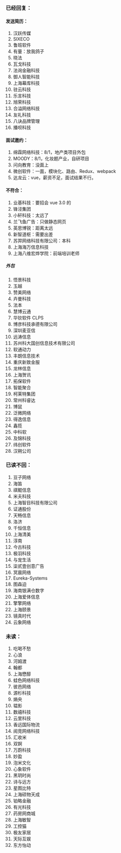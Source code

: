 ### 已经回复：

#### 发送简历：

1. 汉跃传媒
2. SIXECO
3. 鲁班软件
4. 有量：放我鸽子
5. 晓法
6. 瓦戈科技
7. 法询金融科技
8. 御人智能科技
9. 上海幕库科技
10. 驻云科技
11. 乐言科技
12. 旭荣科技
13. 合溢网络科技
14. 友礼科技
15. 八诀品牌管理
16. 播呗科技

#### 面试邀约：

1. 绵霖网络科技：8/1，地产类项目外包
2. MOODY：8/1，化妆题产业，自研项目
3. 问向教育：没面上
4. 微创软件：一面，模块化、路由、Redux、webpack
5. 达龙云：vue，薪资不足，面试结果不行。

#### 不符合：

1. 业基科技：要招会 vue 3.0 的
2. 锋泾集团
3. 小轩科技：太远了
4. 兰飞鱼广告：只做静态网页
5. 英思博锐：距离太远
6. 新智道枢：需要出差
7. 苏羿网络科技有限公司：本科
8. 上海海万信息科技
9. 上海八维宏烨学院：前端培训老师

##### 外包

1. 悟景科技
2. 玉越
3. 赞美网络
4. 卉曼科技
5. 法本
6. 慧博云通
7. 华钦软件 CLPS
8. 博彦科技承德有限公司
9. 深圳麦亚信
10. 远涛信息
11. 苏州科大国创信息技术有限公司
12. 软通动力
13. 丰朗信息技术
14. 重庆新致金服
15. 龙林信息
16. 上海贺讯
17. 拓保软件
18. 智能聚合
19. 柯莱特集团
20. 常州科睿达
21. 博鼠
22. 泛微网络
23. 得逸信息
24. 鑫揽
25. 中科软
26. 及锦科技
27. 纬创软件
28. 汉朔公司

### 已读不回：

1. 豆子网络
2. 海笛
3. 祺鲲信息
4. 米夫科技
5. 上海智目科技有限公司
6. 证通股份
7. 天畅信息
8. 洛济
9. 千恒信息
10. 上海清美
11. 淳南
12. 今古科技
13. 极羽科技
14. 与宠生活
15. 柒贰壹创意广告
16. 冥晨网络
17. Eureka-Systems
18. 图森迫
19. 海南银满仓数字
20. 上海爱体信息
21. 擎擎网络
22. 上海颐景
23. 镜真时代
24. 云象网络

### 未读：

1. 吃喝不愁
2. 心浪
3. 河姆渡
4. 翰都
5. 上海懋醇
6. 蛙色网络科技
7. 彼邑网络
8. 源杉科技
9. 熵央
10. 韫影
11. 数禧科技
12. 云里科技
13. 香远国际物流
14. 阅竞网络科技
15. 汇收米
16. 双锕
17. 万蔚科技
18. 妙盈
19. 泡米文化
20. 心象软件
21. 黑玥时尚
22. 诗与远方
23. 星图比特
24. 上海硕物天成
25. 铂略金融
26. 有光科技
27. 药房网商城
28. 上海敏智
29. 工控猫
30. 极友家居
31. 天际互娱
32. 东方怡动
